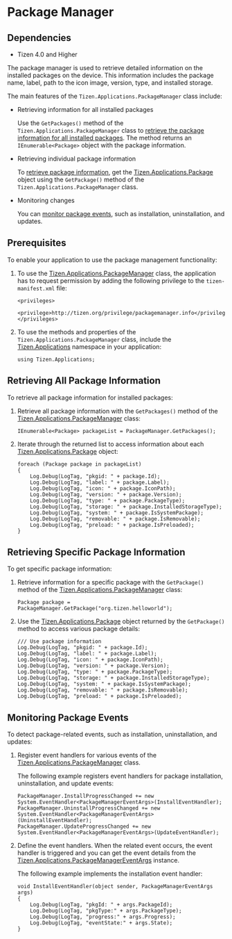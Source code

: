 # Package Manager
## Dependencies
-   Tizen 4.0 and Higher

The package manager is used to retrieve detailed information on the installed packages on the device. This information includes the package name, label, path to the icon image, version, type, and installed storage.

The main features of the `Tizen.Applications.PackageManager` class include:

-   Retrieving information for all installed packages

    Use the `GetPackages()` method of the `Tizen.Applications.PackageManager` class to [retrieve the package information for all installed packages](#retrieve). The method returns an `IEnumerable<Package>` object with the package information.

- Retrieving individual package information

    To [retrieve package information](#info), get the [Tizen.Applications.Package](https://developer.tizen.org/dev-guide/csapi/api/Tizen.Applications.Package.html) object using the `GetPackage()` method of the `Tizen.Applications.PackageManager` class.

- Monitoring changes

    You can [monitor package events](#listen), such as installation, uninstallation, and updates.

## Prerequisites

To enable your application to use the package management functionality:

1.  To use the [Tizen.Applications.PackageManager](https://developer.tizen.org/dev-guide/csapi/api/Tizen.Applications.PackageManager.html) class, the application has to request permission by adding the following privilege to the `tizen-manifest.xml` file:

    ``` 
    <privileges>
       <privilege>http://tizen.org/privilege/packagemanager.info</privilege>
    </privileges>
    ```

2. To use the methods and properties of the `Tizen.Applications.PackageManager` class, include the [Tizen.Applications](https://developer.tizen.org/dev-guide/csapi/api/Tizen.Applications.html) namespace in your application:

    ``` 
    using Tizen.Applications;
    ```

<a name="retrieve"></a>
## Retrieving All Package Information 

To retrieve all package information for installed packages:

1.  Retrieve all package information with the `GetPackages()` method of the [Tizen.Applications.PackageManager](https://developer.tizen.org/dev-guide/csapi/api/Tizen.Applications.PackageManager.html) class:

    ``` 
    IEnumerable<Package> packageList = PackageManager.GetPackages();
    ```

2. Iterate through the returned list to access information about each [Tizen.Applications.Package](https://developer.tizen.org/dev-guide/csapi/api/Tizen.Applications.Package.html) object:

    ``` 
    foreach (Package package in packageList)
    {
        Log.Debug(LogTag, "pkgid: " + package.Id);
        Log.Debug(LogTag, "label: " + package.Label);
        Log.Debug(LogTag, "icon: " + package.IconPath);
        Log.Debug(LogTag, "version: " + package.Version);
        Log.Debug(LogTag, "type: " + package.PackageType);
        Log.Debug(LogTag, "storage: " + package.InstalledStorageType);
        Log.Debug(LogTag, "system: " + package.IsSystemPackage);
        Log.Debug(LogTag, "removable: " + package.IsRemovable);
        Log.Debug(LogTag, "preload: " + package.IsPreloaded);
    }
    ```

<a name="info"></a>
## Retrieving Specific Package Information 

To get specific package information:

1.  Retrieve information for a specific package with the `GetPackage()` method of the [Tizen.Applications.PackageManager](https://developer.tizen.org/dev-guide/csapi/api/Tizen.Applications.PackageManager.html) class:

    ``` 
    Package package = PackageManager.GetPackage("org.tizen.helloworld");
    ```

2. Use the [Tizen.Applications.Package](https://developer.tizen.org/dev-guide/csapi/api/Tizen.Applications.Package.html) object returned by the `GetPackage()` method to access various package details:

    ``` 
    /// Use package information
    Log.Debug(LogTag, "pkgid: " + package.Id);
    Log.Debug(LogTag, "label: " + package.Label);
    Log.Debug(LogTag, "icon: " + package.IconPath);
    Log.Debug(LogTag, "version: " + package.Version);
    Log.Debug(LogTag, "type: " + package.PackageType);
    Log.Debug(LogTag, "storage: " + package.InstalledStorageType);
    Log.Debug(LogTag, "system: " + package.IsSystemPackage);
    Log.Debug(LogTag, "removable: " + package.IsRemovable);
    Log.Debug(LogTag, "preload: " + package.IsPreloaded);
    ```

<a name="listen"></a>
## Monitoring Package Events 

To detect package-related events, such as installation, uninstallation, and updates:

1.  Register event handlers for various events of the [Tizen.Applications.PackageManager](https://developer.tizen.org/dev-guide/csapi/api/Tizen.Applications.PackageManager.html) class.

    The following example registers event handlers for package installation, uninstallation, and update events:

    ``` 
    PackageManager.InstallProgressChanged += new System.EventHandler<PackageManagerEventArgs>(InstallEventHandler);
    PackageManager.UninstallProgressChanged += new System.EventHandler<PackageManagerEventArgs>(UninstallEventHandler);
    PackageManager.UpdateProgressChanged += new System.EventHandler<PackageManagerEventArgs>(UpdateEventHandler);
    ```

2. Define the event handlers. When the related event occurs, the event handler is triggered and you can get the event details from the [Tizen.Applications.PackageManagerEventArgs](https://developer.tizen.org/dev-guide/csapi/api/Tizen.Applications.PackageManagerEventArgs.html) instance.

    The following example implements the installation event handler:

    ``` 
    void InstallEventHandler(object sender, PackageManagerEventArgs args)
    {
        Log.Debug(LogTag, "pkgId: " + args.PackageId);
        Log.Debug(LogTag, "pkgType:" + args.PackageType);
        Log.Debug(LogTag, "progress:" + args.Progress);
        Log.Debug(LogTag, "eventState:" + args.State);
    }
    ```
